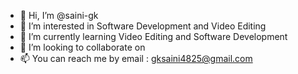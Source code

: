- 👋 Hi, I’m @saini-gk
- 👀 I’m interested in Software Development and Video Editing 
- 🌱 I’m currently learning Video Editing and Software Development 
- 💞️ I’m looking to collaborate on 
- 📫 You can reach me by email : gksaini4825@gmail.com

<!---
gunjn-k/gunjn-k is a ✨ special ✨ repository because its `README.md` (this file) appears on your GitHub profile.
You can click the Preview link to take a look at your changes.
--->
